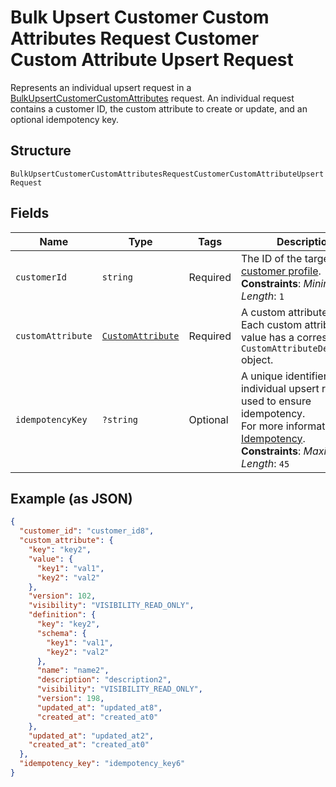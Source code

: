 
# Bulk Upsert Customer Custom Attributes Request Customer Custom Attribute Upsert Request

Represents an individual upsert request in a [BulkUpsertCustomerCustomAttributes](../../doc/apis/customer-custom-attributes.md#bulk-upsert-customer-custom-attributes)
request. An individual request contains a customer ID, the custom attribute to create or update,
and an optional idempotency key.

## Structure

`BulkUpsertCustomerCustomAttributesRequestCustomerCustomAttributeUpsertRequest`

## Fields

| Name | Type | Tags | Description | Getter | Setter |
|  --- | --- | --- | --- | --- | --- |
| `customerId` | `string` | Required | The ID of the target [customer profile](entity:Customer).<br>**Constraints**: *Minimum Length*: `1` | getCustomerId(): string | setCustomerId(string customerId): void |
| `customAttribute` | [`CustomAttribute`](../../doc/models/custom-attribute.md) | Required | A custom attribute value. Each custom attribute value has a corresponding<br>`CustomAttributeDefinition` object. | getCustomAttribute(): CustomAttribute | setCustomAttribute(CustomAttribute customAttribute): void |
| `idempotencyKey` | `?string` | Optional | A unique identifier for this individual upsert request, used to ensure idempotency.<br>For more information, see [Idempotency](https://developer.squareup.com/docs/build-basics/common-api-patterns/idempotency).<br>**Constraints**: *Maximum Length*: `45` | getIdempotencyKey(): ?string | setIdempotencyKey(?string idempotencyKey): void |

## Example (as JSON)

```json
{
  "customer_id": "customer_id8",
  "custom_attribute": {
    "key": "key2",
    "value": {
      "key1": "val1",
      "key2": "val2"
    },
    "version": 102,
    "visibility": "VISIBILITY_READ_ONLY",
    "definition": {
      "key": "key2",
      "schema": {
        "key1": "val1",
        "key2": "val2"
      },
      "name": "name2",
      "description": "description2",
      "visibility": "VISIBILITY_READ_ONLY",
      "version": 198,
      "updated_at": "updated_at8",
      "created_at": "created_at0"
    },
    "updated_at": "updated_at2",
    "created_at": "created_at0"
  },
  "idempotency_key": "idempotency_key6"
}
```


